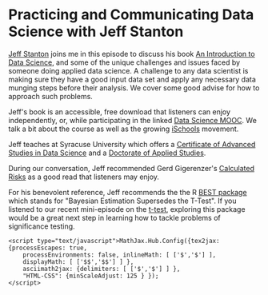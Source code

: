 <h1>Practicing and Communicating Data Science with Jeff Stanton</h1>

<p><a href="http://jsresearch.net/">Jeff Stanton</a> 
joins me in this episode to discuss his book 
<a href="http://101.datascience.community/tag/jeffrey-m-stanton/">An Introduction to Data Science</a>,
and some of the unique challenges and issues faced by someone doing applied data science. 
A challenge to any data scientist is making sure they have a good input data set and apply any
necessary data munging steps before their analysis.  We cover some good advise for how
to approach such problems.</p>

<p>Jeff's book is an accessible, free download that listeners can enjoy independently, or, while 
participating in the linked 
<a href="http://ischool.syr.edu/newsroom/news.aspx?recid=1532">Data Science MOOC</a>.
We talk a bit about the course as well as the growing 
<a href="http://ischools.org/">iSchools</a> movement.</p>

<p>Jeff teaches at Syracuse University which offers a 
<a href="http://ischool.syr.edu/future/cas/datascience.aspx">Certificate of Advanced Studies in Data Science</a>
and a <a href="http://ischool.syr.edu/future/doctoral/dps.aspx">Doctorate of Applied Studies</a>.

<p>During our conversation, Jeff recommended Gerd Gigerenzer's 
<a href="http://www.amazon.com/Calculated-Risks-Know-Numbers-Deceive/dp/0743254236 ">Calculated Risks</a> 
as a good read that listeners may enjoy.</p>

<p>For his benevolent reference, Jeff recommends the the R 
<a href="http://www.indiana.edu/~kruschke/BEST/">BEST package</a> which stands for "Bayesian 
Estimation Supersedes the T-Test".  If you listened to our recent mini-episode on the 
<a href="http://dataskeptic.com/epnotes/t-test.php">t-test</a>, exploring this package 
would be a great next step in learning how to tackle problems of significance testing.</p>


 <script type="text/javascript" 
        src="http://cdn.mathjax.org/mathjax/latest/MathJax.js?config=TeX-AMS-MML_HTMLorMML">
    </script>
    <script type="text/javascript">MathJax.Hub.Config({tex2jax: {processEscapes: true, 
        processEnvironments: false, inlineMath: [ ['$','$'] ], 
        displayMath: [ ['$$','$$'] ] }, 
        asciimath2jax: {delimiters: [ ['$','$'] ] }, 
        "HTML-CSS": {minScaleAdjust: 125 } });
    </script>

<? include("../footer.php") ?>
